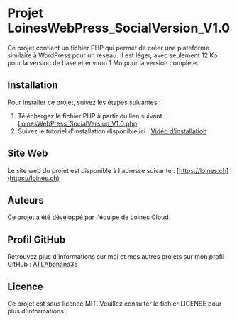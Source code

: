 # Projet LoinesWebPress_SocialVersion_V1.0

Ce projet contient un fichier PHP qui permet de créer une plateforme similaire à WordPress pour un réseau. Il est léger, avec seulement 12 Ko pour la version de base et environ 1 Mo pour la version complète.

## Installation

Pour installer ce projet, suivez les étapes suivantes :

1. Téléchargez le fichier PHP à partir du lien suivant : [LoinesWebPress_SocialVersion_V1.0.php](https://github.com/ATLAbanana35/LoinesWebPress_ScocialVersion_V1.0/LoinesWebPress_SocialVersion_V1.0.php)
2. Suivez le tutoriel d'installation disponible ici : [Vidéo d'installation](https://youtu.be/SoX6PT-DTac)

## Site Web

Le site web du projet est disponible à l'adresse suivante : [https://loines.ch](https://loines.ch)

## Auteurs

Ce projet a été développé par l'équipe de Loines Cloud.

## Profil GitHub

Retrouvez plus d'informations sur moi et mes autres projets sur mon profil GitHub : [ATLAbanana35](https://github.com/ATLAbanana35)

## Licence

Ce projet est sous licence MIT. Veuillez consulter le fichier LICENSE pour plus d'informations.
